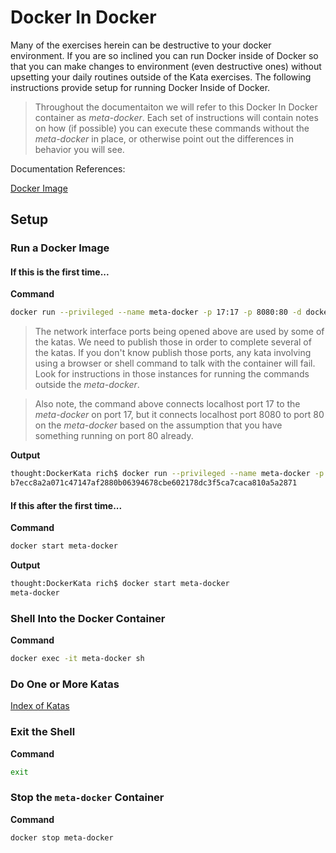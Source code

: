 # Docker In Docker

Many of the exercises herein can be destructive to your docker environment. If you are so inclined you can run Docker inside of Docker so that you can make changes to environment (even destructive ones) without upsetting your daily routines outside of the Kata exercises. The following instructions provide setup for running Docker Inside of Docker.

> Throughout the documentaiton we will refer to this Docker In Docker container as *meta-docker*. Each set of instructions will contain notes on how (if possible) you can execute these commands without the *meta-docker* in place, or otherwise point out the differences in behavior you will see.

Documentation References:

[Docker Image](https://hub.docker.com/_/docker/)

## Setup

### Run a Docker Image

#### If this is the first time...
**Command**

```bash
docker run --privileged --name meta-docker -p 17:17 -p 8080:80 -d docker:stable-dind
```

> The network interface ports being opened above are used by some of the katas. We need to publish those in order to complete several of the katas. If you don't know publish those ports, any kata involving using a browser or shell command to talk with the container will fail. Look for instructions in those instances for running the commands outside the *meta-docker*.

> Also note, the command above connects localhost port 17 to the *meta-docker* on port 17, but it connects localhost port 8080 to port 80 on the *meta-docker* based on the assumption that you have something running on port 80 already.

**Output**

```bash
thought:DockerKata rich$ docker run --privileged --name meta-docker -p 17:17 -p 8080:80 -d docker:stable-dind
b7ecc8a2a071c47147af2880b06394678cbe602178dc3f5ca7caca810a5a2871
```

#### If this after the first time...
**Command**

```bash
docker start meta-docker
```

**Output**

```bash
thought:DockerKata rich$ docker start meta-docker
meta-docker
```

### Shell Into the Docker Container

**Command**
```bash
docker exec -it meta-docker sh
```

### Do One or More Katas

[Index of Katas](README.md)

### Exit the Shell

**Command**

```bash
exit
```

### Stop the `meta-docker` Container

**Command**

```bash
docker stop meta-docker
```
